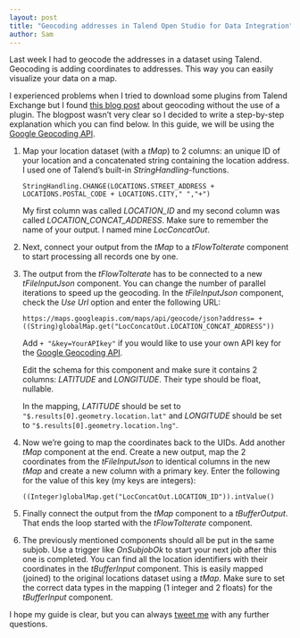 ```yaml
---
layout: post
title: "Geocoding addresses in Talend Open Studio for Data Integration"
author: Sam
---
```


Last week I had to geocode the addresses in a dataset using Talend. Geocoding is adding coordinates to addresses. This way you can easily visualize your data on a map.

I experienced problems when I tried to download some plugins from Talend Exchange but I found [this blog post](http://datacatalyst.blogspot.be/2011/01/custom-google-geocoder-using-talend.html) about geocoding without the use of a plugin. The blogpost wasn’t very clear so I decided to write a step-by-step explanation which you can find below. In this guide, we will be using the [Google Geocoding API](https://developers.google.com/maps/documentation/geocoding/).

  1.	Map your location dataset (with a *tMap*) to 2 columns: an unique ID of your location and a concatenated string containing the location address. I used one of Talend’s built-in *StringHandling*-functions.

            StringHandling.CHANGE(LOCATIONS.STREET_ADDRESS + LOCATIONS.POSTAL_CODE + LOCATIONS.CITY," ","+")


        My first column was called *LOCATION_ID* and my second column was called *LOCATION_CONCAT_ADDRESS*. Make sure to remember the name of your output. I named mine *LocConcatOut*.

  1.	Next, connect your output from the *tMap* to a *tFlowToIterate* component to start processing all records one by one.

  1.	The output from the *tFlowToIterate* has to be connected to a new *tFileInputJson* component. You can change the number of parallel iterations to speed up the geocoding. In the *tFileInputJson* component, check the *Use Url* option and enter the following URL:

            https://maps.googleapis.com/maps/api/geocode/json?address= + ((String)globalMap.get("LocConcatOut.LOCATION_CONCAT_ADDRESS"))

        Add `+ "&key=YourAPIkey"` if you would like to use your own API key for the [Google Geocoding API](https://developers.google.com/maps/documentation/geocoding/).

        Edit the schema for this component and make sure it contains 2 columns: *LATITUDE* and *LONGITUDE*. Their type should be float, nullable.

        In the mapping, *LATITUDE* should be set to `"$.results[0].geometry.location.lat"` and *LONGITUDE* should be set to `"$.results[0].geometry.location.lng"`.

  1.	Now we’re going to map the coordinates back to the UIDs. Add another *tMap* component at the end. Create a new output, map the 2 coordinates from the *tFileInputJson* to identical columns in the new *tMap* and create a new column with a primary key. Enter the following for the value of this key (my keys are integers):


            ((Integer)globalMap.get("LocConcatOut.LOCATION_ID")).intValue()

  1.	Finally connect the output from the *tMap* component to a *tBufferOutput*. That ends the loop started with the *tFlowToIterate* component.

  1.	The previously mentioned components should all be put in the same subjob. Use a trigger like *OnSubjobOk* to start your next job after this one is completed. You can find all the location identifiers with their coordinates in the *tBufferInput* component. This is easily mapped (joined) to the original locations dataset using a *tMap*. Make sure to set the correct data types in the mapping (1 integer and 2 floats) for the *tBufferInput* component.

I hope my guide is clear, but you can always [tweet me](https://twitter.com/intent/tweet?text=@SamuelDebruyn%20) with any further questions.
